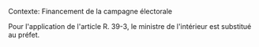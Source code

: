 Contexte: Financement de la campagne électorale

Pour l'application de l'article R. 39-3, le ministre de l'intérieur est substitué au préfet.